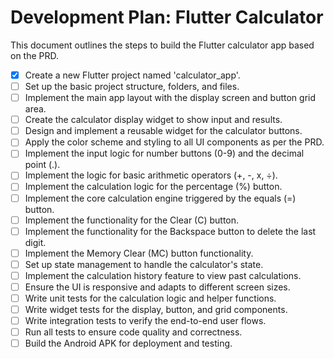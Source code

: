 # Development Plan: Flutter Calculator

This document outlines the steps to build the Flutter calculator app based on the PRD.

- [x] Create a new Flutter project named 'calculator_app'.
- [ ] Set up the basic project structure, folders, and files.
- [ ] Implement the main app layout with the display screen and button grid area.
- [ ] Create the calculator display widget to show input and results.
- [ ] Design and implement a reusable widget for the calculator buttons.
- [ ] Apply the color scheme and styling to all UI components as per the PRD.
- [ ] Implement the input logic for number buttons (0-9) and the decimal point (.).
- [ ] Implement the logic for basic arithmetic operators (+, -, x, ÷).
- [ ] Implement the calculation logic for the percentage (%) button.
- [ ] Implement the core calculation engine triggered by the equals (=) button.
- [ ] Implement the functionality for the Clear (C) button.
- [ ] Implement the functionality for the Backspace button to delete the last digit.
- [ ] Implement the Memory Clear (MC) button functionality.
- [ ] Set up state management to handle the calculator's state.
- [ ] Implement the calculation history feature to view past calculations.
- [ ] Ensure the UI is responsive and adapts to different screen sizes.
- [ ] Write unit tests for the calculation logic and helper functions.
- [ ] Write widget tests for the display, button, and grid components.
- [ ] Write integration tests to verify the end-to-end user flows.
- [ ] Run all tests to ensure code quality and correctness.
- [ ] Build the Android APK for deployment and testing.
